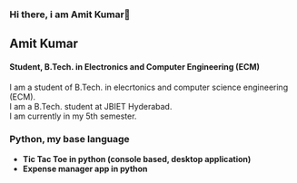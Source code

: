 ### Hi there, i am Amit Kumar👋

## Amit Kumar

#### Student, B.Tech. in Electronics and Computer Engineering (ECM)
I am a student of B.Tech. in elecrtonics and computer science engineering (ECM).  
I am a B.Tech. student at JBIET Hyderabad.  
I am currently in my 5th semester.  

### Python, my base language
- **Tic Tac Toe in python (console based, desktop application)**
- **Expense manager app in python**


